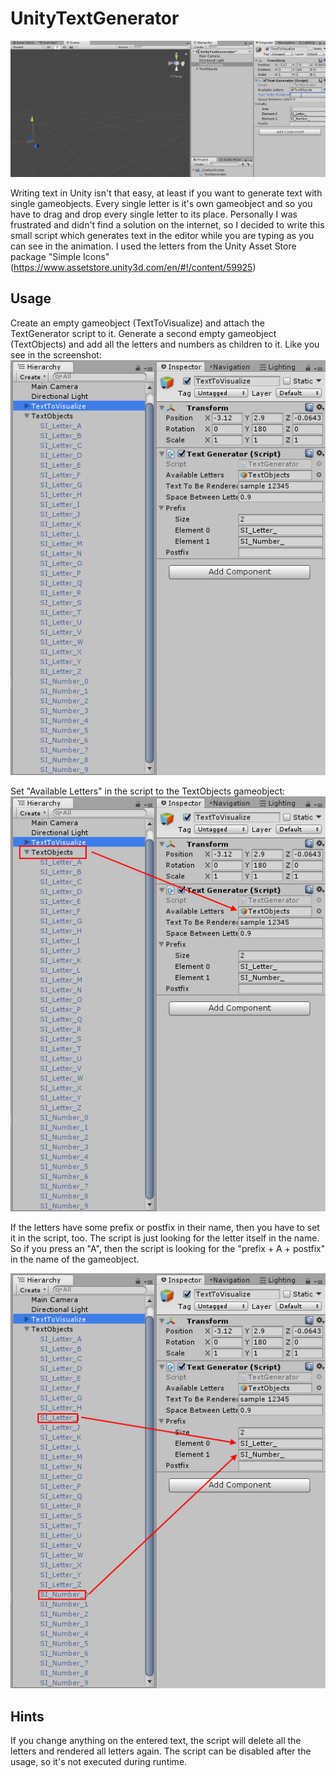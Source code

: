 # UnityTextGenerator

![alt-text](https://github.com/isenmann/UnityTextGenerator/raw/master/Screenshot/sample.gif "gif animation")

Writing text in Unity isn't that easy, at least if you want to generate text with single gameobjects. Every single letter is it's own gameobject and so you have to drag and drop every single letter to its place. 
Personally I was frustrated and didn't find a solution on the internet, so I decided to write this small script which generates text in the editor while you are typing as you can see in the animation.
I used the letters from the Unity Asset Store package "Simple Icons" (https://www.assetstore.unity3d.com/en/#!/content/59925)

## Usage

Create an empty gameobject (TextToVisualize) and attach the TextGenerator script to it. Generate a second empty gameobject (TextObjects) and add all the letters and numbers as children to it. Like you see in the screenshot:
![alt-text](https://github.com/isenmann/UnityTextGenerator/raw/master/Screenshot/textobjects.png "editor screenshots")

Set "Available Letters" in the script to the TextObjects gameobject:
![alt-text](https://github.com/isenmann/UnityTextGenerator/raw/master/Screenshot/textobjects_1.png "editor screenshots")

If the letters have some prefix or postfix in their name, then you have to set it in the script, too. The script is just looking for the letter itself in the name. So if you press an "A", then the script is looking for the "prefix + A + postfix" in the name of the gameobject.

![alt-text](https://github.com/isenmann/UnityTextGenerator/raw/master/Screenshot/textobjects_2.png "editor screenshots")


## Hints
If you change anything on the entered text, the script will delete all the letters and rendered all letters again. The script can be disabled after the usage, so it's not executed during runtime.
